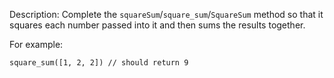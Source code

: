 Description:
Complete the `squareSum`/`square_sum`/`SquareSum` method so that it squares each number passed into it and then sums the results together.

For example:
```
square_sum([1, 2, 2]) // should return 9
```